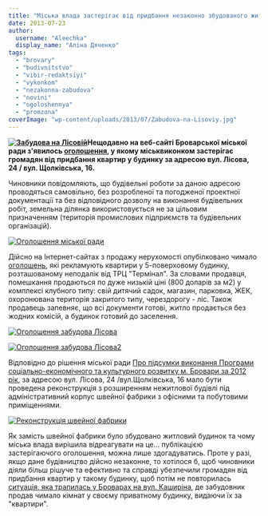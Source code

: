 ```yaml
---
title: "Міська влада застерігає від придбання незаконно збудованого житла у промзоні Броварів"
date: 2013-07-23
author: 
  username: "Aleechka"
  display_name: "Аліна Дяченко"
tags: 
  - "brovary"
  - "budivnitstvo"
  - "vibir-redaktsiyi"
  - "vykonkom"
  - "nezakonna-zabudova"
  - "novini"
  - "ogoloshennya"
  - "promzona"
coverImage: "wp-content/uploads/2013/07/Zabudova-na-Lisoviy.jpg"
---
```


**[![Забудова на Лісовій](https://mpz.brovary.org/wp-content/uploads/2013/07/Zabudova-na-Lisoviy.jpg)](https://mpz.brovary.org/wp-content/uploads/2013/07/Zabudova-na-Lisoviy.jpg)Нещодавно на веб-сайті Броварської міської ради з'явилось [оголошення](http://brovary.kiev.ua/zasterіgaєmo-vas-vіd-pridbannya-nezakonno-zbudovanogo-zhitla), у якому міськвиконком застерігає громадян від придбання квартир у будинку за адресою вул. Лісова, 24 / вул. Щолківська, 16.**

Чиновники повідомляють, що будівельні роботи за даною адресою проводяться самовільно, без розробленої та погодженої проектної документації та без відповідного дозволу на виконання будівельних робіт, земельна ділянка використовується не за цільовим призначенням (територія промислових підприємств та будівельних організацій).

[![Оголошення міської ради](https://mpz.brovary.org/wp-content/uploads/2013/07/Ogoloshennya-miskoyi-radi.jpg)](https://mpz.brovary.org/wp-content/uploads/2013/07/Ogoloshennya-miskoyi-radi.jpg)

Дійсно на Інтернет-сайтах з продажу нерухомості опубілковано чимало [оголошень](http://realt.ua/Db2/?vid=_11220332_74468515&idNp=111000&Rms=1#Scene_1), які рекламують квартири у 5-поверховому будинку, розташованому неподалік від ТРЦ "Термінал". За словами продавця, помешкання продаються по дуже низькій ціні (800 доларів за м2) у комплексі клубного типу: свій дитячий садок, магазин, парковка, ЖЕК, охоронювана територія закритого типу, черездорогу - ліс. Також продавець запевняє, що всі документи готові, житло продається без жодних комісій, а будинок готовий до заселення.

[![Оголошення забудова Лісова](https://mpz.brovary.org/wp-content/uploads/2013/07/Ogoloshennya-zabudova-Lisova.jpg)](https://mpz.brovary.org/wp-content/uploads/2013/07/Ogoloshennya-zabudova-Lisova.jpg)

[![Оголошення забудова Лісова2](https://mpz.brovary.org/wp-content/uploads/2013/07/Ogoloshennya-zabudova-Lisova2.jpg)](https://mpz.brovary.org/wp-content/uploads/2013/07/Ogoloshennya-zabudova-Lisova2.jpg)

Відповідно до рішення міської ради [Про підсумки виконання Програми соціально-економічного та культурного розвитку м. Бровари за 2012 рік](http://docs.pravo-znaty.org.ua/p7291/18.04.2013/938-32-06), за адресою вул. Лісова, 24 /вул.Щолківська, 16 мало бути проведена реконструкція з розширенням нежитлової будівлі під адміністративний корпус швейної фабрики з офісними та побутовими приміщеннями.

[![Реконструкція швейної фабрики](https://mpz.brovary.org/wp-content/uploads/2013/07/Rekonstruktsiya-shveynoyi-fabriki.jpg)](https://mpz.brovary.org/wp-content/uploads/2013/07/Rekonstruktsiya-shveynoyi-fabriki.jpg)

Як замість швейної фабрики було збудовано житловий будинок та чому міська влада вирішила відреагувати на це... публікацією застерігаючого оголошення, можна лише здогадуватись. Проте у разі, якщо дане будівництво дійсно незаконне, то хотілося б, щоб чиновники діяли більш рішуче та ефективно та справді убезпечили громадян від придбання квартир у такому будинку, щоб потім не повторилась [ситуація, яка трапилась у Броварах на вул. Каширіна](https://mpz.brovary.org/tag/kashirina/), де забудовник продав чимало кімнат у своєму приватному будинку, видаючи їх за "квартири".
